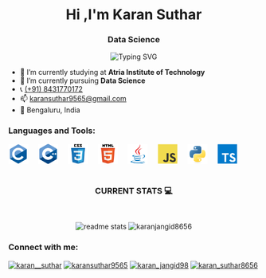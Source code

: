 <h1 align="center"> Hi ,I'm Karan Suthar</h1>
<h3 align="center"> Data Science </h3>
<p align="center">
  <img src="https://readme-typing-svg.demolab.com?font=Fira+Code&weight=600&size=28&duration=4000&pause=1000&color=d1ff33&center=true&vCenter=true&width=435&lines=WELCOME+TO+MY+GITHUB+ACC." alt="Typing SVG" />
</p> 

- 🔭 I’m currently studying at **Atria Institute of Technology**    
- 📖 I’m currently pursuing **Data Science**
- 📞  [(+91) 8431770172](tel:8431770172)
- 📫  [karansuthar9565@gmail.com](mailto:karansuthar9565@gmail.com)
- 📍 Bengaluru, India 

 <h3 align="left">Languages and Tools: </h3>

<div align="left" style="display: flex; flex-wrap: wrap; gap: 20px;">
  <a href="https://www.cprogramming.com/" target="_blank" rel="noreferrer"> 
    <img src="https://raw.githubusercontent.com/devicons/devicon/master/icons/c/c-original.svg" alt="c" width="40" height="40"/> 
  </a>
  <a href="https://www.w3schools.com/cpp/" target="_blank" rel="noreferrer"> 
    <img src="https://raw.githubusercontent.com/devicons/devicon/master/icons/cplusplus/cplusplus-original.svg" alt="cplusplus" width="40" height="40"/> 
  </a>
  <a href="https://www.w3schools.com/css/" target="_blank" rel="noreferrer"> 
    <img src="https://raw.githubusercontent.com/devicons/devicon/master/icons/css3/css3-original-wordmark.svg" alt="css3" width="40" height="40"/> 
  </a>
  <a href="https://www.w3.org/html/" target="_blank" rel="noreferrer"> 
    <img src="https://raw.githubusercontent.com/devicons/devicon/master/icons/html5/html5-original-wordmark.svg" alt="html5" width="40" height="40"/> 
  </a>
  <a href="https://www.java.com" target="_blank" rel="noreferrer"> 
    <img src="https://raw.githubusercontent.com/devicons/devicon/master/icons/java/java-original.svg" alt="java" width="40" height="40"/> 
  </a>
  <a href="https://developer.mozilla.org/en-US/docs/Web/JavaScript" target="_blank" rel="noreferrer"> 
    <img src="https://raw.githubusercontent.com/devicons/devicon/master/icons/javascript/javascript-original.svg" alt="javascript" width="40" height="40"/> 
  </a>
  <a href="https://www.python.org" target="_blank" rel="noreferrer"> 
    <img src="https://raw.githubusercontent.com/devicons/devicon/master/icons/python/python-original.svg" alt="python" width="40" height="40"/> 
  </a>
  <a href="https://www.typescriptlang.org/" target="_blank" rel="noreferrer"> 
    <img src="https://raw.githubusercontent.com/devicons/devicon/master/icons/typescript/typescript-original.svg" alt="typescript" width="40" height="40"/> 
  </a>
</div>
<br/>
    <h3 align="center"> CURRENT STATS 💻</h3>
  <br>

<p align="center">
  <img width="400" src="https://github-readme-stats.vercel.app/api?username=KaranJangid8656&show_icons=true&theme=react&rank_icon=github&border_radius=10" alt="readme stats" />
  <img width="350" src="https://github-readme-stats.vercel.app/api/top-langs?username=karanjangid8656&show_icons=true&locale=en&layout=compact&theme=dark" alt="karanjangid8656" />
</p>


<h3 align="left">Connect with me: </h3>
<p align="left">
<a href="https://twitter.com/karan__suthar" target="blank"><img align="center" src="https://raw.githubusercontent.com/rahuldkjain/github-profile-readme-generator/master/src/images/icons/Social/twitter.svg" alt="karan__suthar" height="30" width="40" /></a>
<a href="https://linkedin.com/in/karansuthar9565" target="blank"><img align="center" src="https://raw.githubusercontent.com/rahuldkjain/github-profile-readme-generator/master/src/images/icons/Social/linked-in-alt.svg" alt="karansuthar9565" height="30" width="40" /></a>
<a href="https://instagram.com/karan_jangid98" target="blank"><img align="center" src="https://raw.githubusercontent.com/rahuldkjain/github-profile-readme-generator/master/src/images/icons/Social/instagram.svg" alt="karan_jangid98" height="30" width="40" /></a>
<a href="https://www.leetcode.com/karan_suthar8656" target="blank"><img align="center" src="https://raw.githubusercontent.com/rahuldkjain/github-profile-readme-generator/master/src/images/icons/Social/leet-code.svg" alt="karan_suthar8656" height="30" width="40" /></a>
</p>

